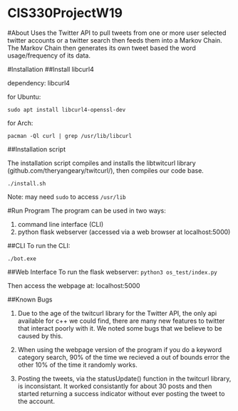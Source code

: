 # CIS330ProjectW19


#About 
Uses the Twitter API to pull tweets from one or more user selected twitter accounts or a twitter search then feeds them into a Markov Chain. The Markov Chain then generates its own tweet based the word usage/frequency of its data.

#Installation
##Install libcurl4 

dependency: libcurl4

for Ubuntu:

`sudo apt install libcurl4-openssl-dev`

for Arch:

`pacman -Ql curl | grep /usr/lib/libcurl`

##Installation script

The installation script compiles and installs the libtwitcurl library (github.com/theryangeary/twitcurl/), then compiles our code base.

`./install.sh`

Note: may need `sudo` to access `/usr/lib`

#Run Program
The program can be used in two ways:
1. command line interface (CLI)
2. python flask webserver (accessed via a web browser at localhost:5000)

##CLI
To run the CLI:

`./bot.exe`

##Web Interface
To run the flask webserver:
`python3 os_test/index.py`

Then access the webpage at:
localhost:5000

##Known Bugs
1. Due to the age of the twitcurl library for the Twitter API, the only api available for c++ we could find, there are many new features to twitter that interact poorly with it. We noted some bugs that we believe to be caused by this.


2. When using the webpage version of the program if you do a keyword category search, 90% of the time we recieved a out of bounds error the other 10% of the time it randomly works.

3. Posting the tweets, via the statusUpdate() function in the twitcurl library, is inconsistant. It worked consistantly for about 30 posts and then started returning a success indicator without ever posting the tweet to the account.